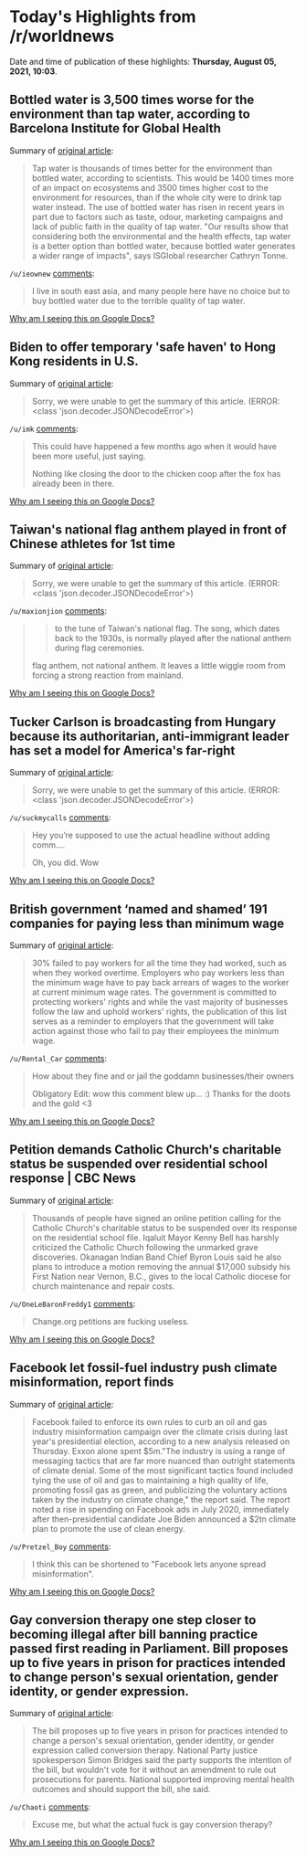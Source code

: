 # Today's Highlights from /r/worldnews

Date and time of publication of these highlights: **Thursday, August 05, 2021, 10:03**.

## Bottled water is 3,500 times worse for the environment than tap water, according to Barcelona Institute for Global Health

Summary of [original article](https://www.euronews.com/green/2021/08/05/bottled-water-is-3-500-times-worse-for-the-environment-than-tap-water-say-scientists):

> Tap water is thousands of times better for the environment than bottled water, according to scientists. This would be 1400 times more of an impact on ecosystems and 3500 times higher cost to the environment for resources, than if the whole city were to drink tap water instead. The use of bottled water has risen in recent years in part due to factors such as taste, odour, marketing campaigns and lack of public faith in the quality of tap water. "Our results show that considering both the environmental and the health effects, tap water is a better option than bottled water, because bottled water generates a wider range of impacts", says ISGlobal researcher Cathryn Tonne.

`/u/ieownew` [comments](https://www.reddit.com/r/worldnews/comments/oydz30/bottled_water_is_3500_times_worse_for_the/):

> I live in south east asia, and many people here have no choice but to buy bottled water due to the terrible quality of tap water.

[Why am I seeing this on Google Docs?](https://docs.google.com/document/d/1Dc6We63vOXIZsc0op-Bt4abqkYjXzOigalQqFxmvvbM/edit?usp=sharing)

## Biden to offer temporary 'safe haven' to Hong Kong residents in U.S.

Summary of [original article](https://www.reuters.com/world/asia-pacific/biden-offer-temporary-safe-haven-hong-kong-residents-us-2021-08-05/):

> Sorry, we were unable to get the summary of this article. (ERROR: <class 'json.decoder.JSONDecodeError'>)

`/u/imk` [comments](https://www.reddit.com/r/worldnews/comments/oyga7g/biden_to_offer_temporary_safe_haven_to_hong_kong/):

> This could have happened a few months ago when it would have been more useful, just saying.
> 
> Nothing like closing the door to the chicken coop after the fox has already been in there.

[Why am I seeing this on Google Docs?](https://docs.google.com/document/d/1Dc6We63vOXIZsc0op-Bt4abqkYjXzOigalQqFxmvvbM/edit?usp=sharing)

## Taiwan's national flag anthem played in front of Chinese athletes for 1st time

Summary of [original article](https://www.taiwannews.com.tw/en/news/4262639):

> Sorry, we were unable to get the summary of this article. (ERROR: <class 'json.decoder.JSONDecodeError'>)

`/u/maxionjion` [comments](https://www.reddit.com/r/worldnews/comments/oyahve/taiwans_national_flag_anthem_played_in_front_of/):

> > to the tune of Taiwan's national flag. The song, which dates back to the 1930s, is normally played after the national anthem during flag ceremonies.
> 
> flag anthem, not national anthem. It leaves a little wiggle room from forcing a strong reaction from mainland.

[Why am I seeing this on Google Docs?](https://docs.google.com/document/d/1Dc6We63vOXIZsc0op-Bt4abqkYjXzOigalQqFxmvvbM/edit?usp=sharing)

## Tucker Carlson is broadcasting from Hungary because its authoritarian, anti-immigrant leader has set a model for America's far-right

Summary of [original article](https://www.businessinsider.com/tucker-carlson-hungary-touts-authoritarian-orbn-as-model-for-west-2021-8?amp&__twitter_impression=true):

> Sorry, we were unable to get the summary of this article. (ERROR: <class 'json.decoder.JSONDecodeError'>)

`/u/suckmycalls` [comments](https://www.reddit.com/r/worldnews/comments/oycu24/tucker_carlson_is_broadcasting_from_hungary/):

> Hey you’re supposed to use the actual headline without adding comm….
> 
> Oh, you did.  Wow

[Why am I seeing this on Google Docs?](https://docs.google.com/document/d/1Dc6We63vOXIZsc0op-Bt4abqkYjXzOigalQqFxmvvbM/edit?usp=sharing)

## British government ‘named and shamed’ 191 companies for paying less than minimum wage

Summary of [original article](https://www.gov.uk/government/news/employers-named-and-shamed-for-paying-less-than-minimum-wage):

> 30% failed to pay workers for all the time they had worked, such as when they worked overtime. Employers who pay workers less than the minimum wage have to pay back arrears of wages to the worker at current minimum wage rates. The government is committed to protecting workers' rights and while the vast majority of businesses follow the law and uphold workers' rights, the publication of this list serves as a reminder to employers that the government will take action against those who fail to pay their employees the minimum wage.

`/u/Rental_Car` [comments](https://www.reddit.com/r/worldnews/comments/oy5a7i/british_government_named_and_shamed_191_companies/):

> How about they fine and or jail the goddamn businesses/their owners
> 
> Obligatory Edit: wow this comment blew up... :) Thanks for the doots and the gold <3

[Why am I seeing this on Google Docs?](https://docs.google.com/document/d/1Dc6We63vOXIZsc0op-Bt4abqkYjXzOigalQqFxmvvbM/edit?usp=sharing)

## Petition demands Catholic Church's charitable status be suspended over residential school response | CBC News

Summary of [original article](https://www.cbc.ca/news/canada/saskatoon/petition-catholic-church-charitable-status-1.6130064):

> Thousands of people have signed an online petition calling for the Catholic Church's charitable status to be suspended over its response on the residential school file. Iqaluit Mayor Kenny Bell has harshly criticized the Catholic Church following the unmarked grave discoveries. Okanagan Indian Band Chief Byron Louis said he also plans to introduce a motion removing the annual $17,000 subsidy his First Nation near Vernon, B.C., gives to the local Catholic diocese for church maintenance and repair costs.

`/u/OneLeBaronFreddy1` [comments](https://www.reddit.com/r/worldnews/comments/oye9c6/petition_demands_catholic_churchs_charitable/):

> Change.org petitions are fucking useless.

[Why am I seeing this on Google Docs?](https://docs.google.com/document/d/1Dc6We63vOXIZsc0op-Bt4abqkYjXzOigalQqFxmvvbM/edit?usp=sharing)

## Facebook let fossil-fuel industry push climate misinformation, report finds

Summary of [original article](https://www.theguardian.com/environment/2021/aug/05/facebook-fossil-fuel-industry-environment-climate-change):

> Facebook failed to enforce its own rules to curb an oil and gas industry misinformation campaign over the climate crisis during last year's presidential election, according to a new analysis released on Thursday. Exxon alone spent $5m."The industry is using a range of messaging tactics that are far more nuanced than outright statements of climate denial. Some of the most significant tactics found included tying the use of oil and gas to maintaining a high quality of life, promoting fossil gas as green, and publicizing the voluntary actions taken by the industry on climate change," the report said. The report noted a rise in spending on Facebook ads in July 2020, immediately after then-presidential candidate Joe Biden announced a $2tn climate plan to promote the use of clean energy.

`/u/Pretzel_Boy` [comments](https://www.reddit.com/r/worldnews/comments/oybmfj/facebook_let_fossilfuel_industry_push_climate/):

> I think this can be shortened to "Facebook lets anyone spread misinformation".

[Why am I seeing this on Google Docs?](https://docs.google.com/document/d/1Dc6We63vOXIZsc0op-Bt4abqkYjXzOigalQqFxmvvbM/edit?usp=sharing)

## Gay conversion therapy one step closer to becoming illegal after bill banning practice passed first reading in Parliament. Bill proposes up to five years in prison for practices intended to change person's sexual orientation, gender identity, or gender expression.

Summary of [original article](https://www.stuff.co.nz/national/politics/125983270/shame-conversion-therapy-bill-passes-first-reading-but-is-opposed-by-national-party):

> The bill proposes up to five years in prison for practices intended to change a person's sexual orientation, gender identity, or gender expression called conversion therapy. National Party justice spokesperson Simon Bridges said the party supports the intention of the bill, but wouldn't vote for it without an amendment to rule out prosecutions for parents. National supported improving mental health outcomes and should support the bill, she said.

`/u/Chaoti` [comments](https://www.reddit.com/r/worldnews/comments/oyex2v/gay_conversion_therapy_one_step_closer_to/):

> Excuse me, but what the actual fuck is gay conversion therapy?

[Why am I seeing this on Google Docs?](https://docs.google.com/document/d/1Dc6We63vOXIZsc0op-Bt4abqkYjXzOigalQqFxmvvbM/edit?usp=sharing)

